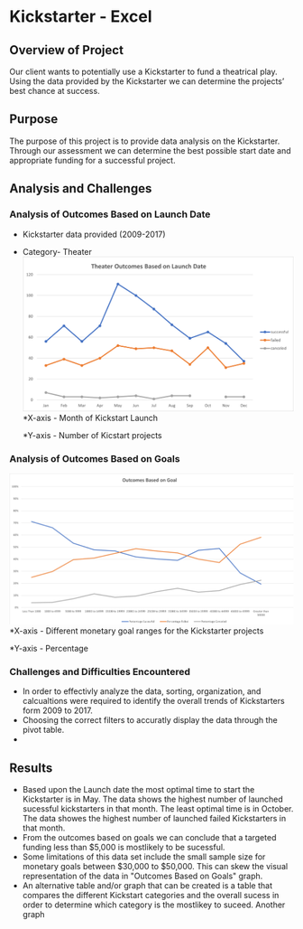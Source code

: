 # Kickstarter - Excel

## Overview of Project
Our client wants to potentially use a Kickstarter to fund a theatrical play. Using the data provided by the Kickstarter we can determine the projects’ best chance at success.
  
## Purpose
The purpose of  this project is to provide data analysis on the Kickstarter. Through our assessment we can determine the best possible start date and appropriate funding for a successful project.

## Analysis and Challenges
### Analysis of Outcomes Based on Launch Date
* Kickstarter data provided (2009-2017)
* Category- Theater
![](https://github.com/mjeanmi000/Module-1-Excel/blob/main/Module%201-Analysis/Resources/Theater_Outcomes_vs_Launch.png)
*X-axis - Month of Kickstart Launch 

	*Y-axis - Number of Kicstart projects
### Analysis of Outcomes Based on Goals
![](https://github.com/mjeanmi000/Module-1-Excel/blob/main/Module%201-Analysis/Resources/Outcomes_vs_Goals.png)
*X-axis - Different monetary goal ranges for the Kickstarter projects

*Y-axis - Percentage

### Challenges and Difficulties Encountered 
* In order to effectivly analyze the data, sorting, organization, and calcualtions were required to identify the overall trends of Kickstarters form 2009 to 2017.
* Choosing the correct filters to accuratly display the data through the pivot table.
* 
## Results
* Based upon the Launch date the most optimal time to start the Kickstarter is in May. The data shows the highest number of launched sucessful kickstarters in that month. The least optimal time is in October. The data showes the highest number of launched failed Kickstarters in that month.
* From the outcomes based on goals we can conclude that a targeted funding less than $5,000 is mostlikely to be sucessful.
* Some limitations of this data set include the small sample size for monetary goals between $30,000 to $50,000. This can skew the visual representation of the data in "Outcomes Based on Goals" graph.
* An alternative table and/or graph that can be created is a table that compares the different Kickstart categories and the overall sucess in order to determine which category is the mostlikey to suceed. Another graph

